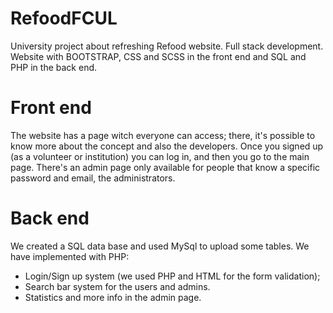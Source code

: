 # RefoodFCUL
University project about refreshing Refood website. Full stack development.<br>
Website with BOOTSTRAP, CSS and SCSS in the front end and SQL and PHP in the back end.

# Front end
The website has a page witch everyone can access; there, it's possible to know more about the concept and also the developers.
Once you signed up (as a volunteer or institution) you can log in, and then you go to the main page. 
There's an admin page only available for people that know a specific password and email, the administrators.

# Back end
We created a SQL data base and used MySql to upload some tables.
We have implemented with PHP:
- Login/Sign up system (we used PHP and HTML for the form validation);
- Search bar system for the users and admins.
- Statistics and more info in the admin page.
